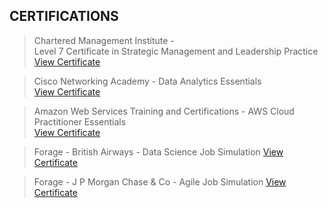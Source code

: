 ## CERTIFICATIONS
> Chartered Management Institute -<br> Level 7 Certificate in Strategic Management and Leadership Practice<br> [View Certificate](https://media.licdn.com/dms/image/D4E22AQGVfTtxA6DuDQ/feedshare-shrink_800/0/1709829763131?e=1724284800&v=beta&t=QDzFGbSGhBobhoct5Rz1WcJb_Aom8wjNuyccc-_vABQ)

> Cisco Networking Academy - Data Analytics Essentials<br>[View Certificate](https://www.credly.com/badges/110d90cf-bca9-4951-922d-1671495e1bf3/linked_in_profile)

> Amazon Web Services Training and Certifications - AWS Cloud Practitioner Essentials<br> [View Certificate](https://www.credly.com/badges/0a6e1eb6-00f1-40fb-ab07-9adf9772dde4/linked_in_profile)

> Forage - British Airways - Data Science Job Simulation [View Certificate](https://forage-uploads-prod.s3.amazonaws.com/completion-certificates/British%20Airways/NjynCWzGSaWXQCxSX_British%20Airways_9K9mnGxK2uKkExrtH_1702695663223_completion_certificate.pdf)

> Forage - J P Morgan Chase & Co - Agile Job Simulation [View Certificate](https://forage-uploads-prod.s3.amazonaws.com/completion-certificates/J.P.%20Morgan/5QiaMtZ4k8ngYKn4D_JPMorgan%20Chase%20&%20Co._9K9mnGxK2uKkExrtH_1702466549293_completion_certificate.pdf)

